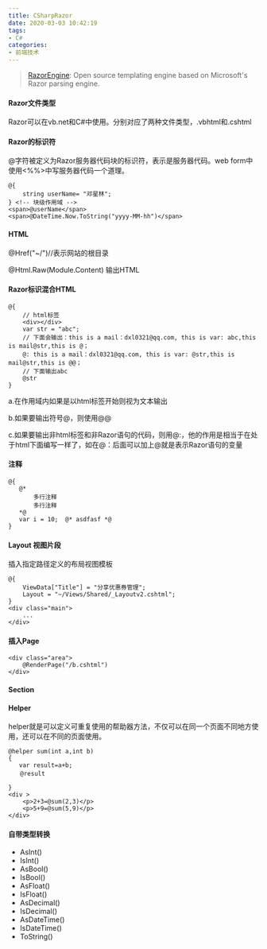 ```yaml
---
title: CSharpRazor
date: 2020-03-03 10:42:19
tags:
- C#
categories: 
- 前端技术
---
```

> [RazorEngine](http://antaris.github.io/RazorEngine): Open source templating engine based on Microsoft's Razor parsing engine.

#### Razor文件类型
Razor可以在vb.net和C#中使用。分别对应了两种文件类型，.vbhtml和.cshtml 
#### Razor的标识符

@字符被定义为Razor服务器代码块的标识符，表示是服务器代码。web form中使用<%%>中写服务器代码一个道理。
```
@{
    string userName= "邓星林";
} <!-- 块级作用域 -->
<span>@userName</span>
<span>@DateTime.Now.ToString("yyyy-MM-hh")</span>
```
#### HTML
@Href("~/")//表示网站的根目录

@Html.Raw(Module.Content)  输出HTML
#### Razor标识混合HTML
```
@{
    // html标签
    <div></div>
    var str = "abc";
    // 下面会输出：this is a mail：dxl0321@qq.com, this is var: abc,this is mail@str,this is @；
    @: this is a mail：dxl0321@qq.com, this is var: @str,this is  mail@str,this is @@；
    // 下面输出abc
    @str
}
```
a.在作用域内如果是以html标签开始则视为文本输出

b.如果要输出符号@，则使用@@

c.如果要输出非html标签和非Razor语句的代码，则用@:，他的作用是相当于在处于html下面编写一样了，如在@：后面可以加上@就是表示Razor语句的变量

#### 注释
```
@{
   @*
       多行注释
       多行注释
   *@
   var i = 10;  @* asdfasf *@
}
```
#### Layout 视图片段
插入指定路径定义的布局视图模板
```
@{
    ViewData["Title"] = "分享优惠券管理";
    Layout = "~/Views/Shared/_Layoutv2.cshtml";
}
<div class="main">
    ...
</div>
```
#### 插入Page
```
<div class="area">
    @RenderPage("/b.cshtml")
</div>
```
#### Section
#### Helper
helper就是可以定义可重复使用的帮助器方法，不仅可以在同一个页面不同地方使用，还可以在不同的页面使用。
```
@helper sum(int a,int b)
{  
   var result=a+b;
　　@result  

}
<div >
    <p>2+3=@sum(2,3)</p> 
    <p>5+9=@sum(5,9)</p>
</div>
```
#### 自带类型转换
+ AsInt()
+ IsInt()
+ AsBool()
+ IsBool()
+ AsFloat()
+ IsFloat()
+ AsDecimal()
+ IsDecimal()
+ AsDateTime()
+ IsDateTime()
+ ToString()
